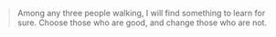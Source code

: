 > Among any three people walking, I will find something to learn for sure. Choose those who are good, and change those who are not.